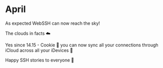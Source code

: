 # April

As expected WebSSH can now reach the sky! 

The clouds in facts :cloud:

Yes since 14.15 - Cookie :cookie: you can now sync all your connections through iCloud across all your iDevices :muscle:

Happy SSH stories to everyone :wave: